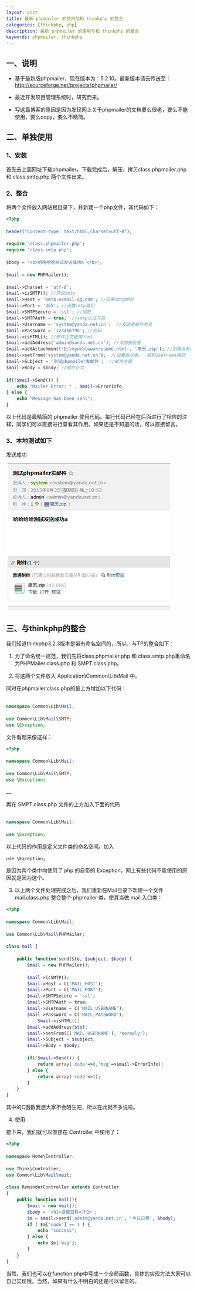 ```yaml
---
layout: post
title: 最新 phpmailer 的使用与和 thinkphp 的整合
categories: [thinkphp, php]
description: 最新 phpmailer 的使用与和 thinkphp 的整合
keywords: phpmailer, thinkphp
---
```


## 一、说明

- 基于最新版phpmailer，现在版本为：5.2.10。最新版本请云传送至：http://sourceforge.net/projects/phpmailer/

- 最近开发项目管理系统时，研究而来。

- 写这篇博客的原因是因为发现网上关于phpmailer的文档要么很老，要么不能使用，要么copy，要么不精简。


## 二、单独使用

### 1、安装

首先去上面网址下载phpmailer，下载完成后，解压，拷贝class.phpmailer.php 和 class.smtp.php 两个文件出来。

### 2、整合

将两个文件放入网站根目录下，并新建一个php文件，其代码如下：

```php
<?php

header("Content-type: text/html;charset=utf-8");

require 'class.phpmailer.php';
require 'class.smtp.php';

$body = "<b>哈哈哈哈测试发送成功a </b>";
 
$mail = new PHPMailer();

$mail->Charset = 'utf-8';
$mail->isSMTP(); //开启smtp
$mail->Host = 'smtp.exmail.qq.com'; //设置smtp地址
$mail->Port = '465'; //设置smtp端口
$mail->SMTPSecure = 'ssl'; //加密
$mail->SMTPAuth = true;  //smtp认证开启
$mail->Username = 'system@yanda.net.cn';  //发送者邮件地址
$mail->Password = '123456798'; //密码
$mail->isHTML(); //邮件正文使用html
$mail->addAddress('admin@yanda.net.cn'); //添加接受者
$mail->addAttachment('D:\myweb\www\resume.html', '简历.zip'); //如果没有附件需求，删除该行即可
$mail->setFrom('system@yanda.net.cn');  //设置发送者，一般和username相同
$mail->Subject = '测试phpmailer发邮件';  //邮件主题
$mail->Body = $body; //邮件正文

if(!$mail->Send()) {
    echo "Mailer Error: " . $mail->ErrorInfo;
} else {
    echo "Message has been sent";
}
```

以上代码是最精简的 phpmailer 使用代码。每行代码已经在后面进行了相应的注释，同学们可以直接进行查看其作用。如果还是不知道的话，可以直接留言。

### 3、本地测试如下

发送成功

![](/images/posts/2015-09-03-phpmailer-used-in-thinkphp-01.jpg)

## 三、与thinkphp的整合

我们知道thinkphp3.2.3版本是带有命名空间的，所以，与TP的整合如下：

1. 为了命名统一规范，我们先将class.phpmailer.php 和 class.smtp.php重命名为PHPMailer.class.php 和 SMPT.class.php。

2. 将这两个文件放入 Application\Common\Lib\Mail 中。

同时在phpmailer.class.php的最上方增加以下代码：

```php

namespace Common\Lib\Mail;

use Common\Lib\Mail\SMTP;
use \Exception;
```

文件看起来像这样：

```php
<?php

namespace Common\Lib\Mail;

use Common\Lib\Mail\SMTP;
use \Exception;
 
……
```

再在 SMPT.class.php 文件的上方加入下面的代码

```php

namespace Common\Lib\Mail;

use \Exception;

```

以上代码的作用是定义文件类的命名空间。加入

`use \Exception;`

是因为两个类中均使用了 php 的自带的 Exception。网上有些代码不能使用的原因就是因为这个。

3. 以上两个文件处理完成之后，我们重新在Mail目录下新建一个文件 mail.class.php 整合整个 phpmailer 类，使其当做 mail 入口类：

```php
<?php

namespace Common\Lib\Mail; 

use Common\Lib\Mail\PHPMailer;

class mail { 

    public function send($to, $subject, $body) {
        $mail = new PHPMailer();

        $mail->isSMTP();
        $mail->Host = C('MAIL_HOST');
        $mail->Port = C('MAIL_PORT');
        $mail->SMTPSecure = 'ssl';
        $mail->SMTPAuth = true;
        $mail->Username = C('MAIL_USERNAME');
        $mail->Password = C('MAIL_PASSWORD');
            $mail->isHTML();
        $mail->addAddress($to);
        $mail->setFrom(C('MAIL_USERNAME'), 'noreply');
        $mail->Subject = $subject;
        $mail->Body = $body;

        if(!$mail->Send()) {
            return array('code'=>0,'msg'=>$mail->ErrorInfo);
        } else {
            return array('code'=>1);
        }
    }
}
```

其中的C函数我想大家不会陌生吧，所以在此就不多说啦。

4. 使用

接下来，我们就可以直接在 Controller 中使用了：

```php
<?php 

namespace Home\Controller;

use Think\Controller;
use Common\Lib\Mail\mail;
 
class ReminderController extends Controller
{
    public function mail(){
        $mail = new mail();
        $body = '<h1>提醒日程</h1>';
        $m = $mail->send('admin@yanda.net.cn', '今日日程', $body);
        if ( $m['code'] == 1 ) {
            echo "success";
        } else {
            echo $m['msg'];
        }
    }
}
```

当然，我们也可以在function.php中写成一个全局函数，具体的实现方法大家可以自己实现哦。当然，如果有什么不明白的还是可以留言的。